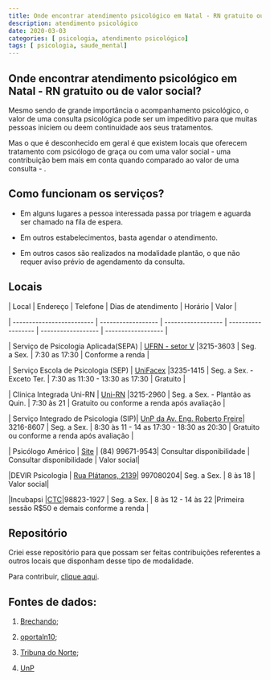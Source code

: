 ```yaml
---
title: Onde encontrar atendimento psicológico em Natal - RN gratuito ou de valor social?
description: atendimento psicológico
date: 2020-03-03
categories: [ psicologia, atendimento psicológico]
tags: [ psicologia, saude_mental]
---
```



## Onde encontrar atendimento psicológico em Natal - RN gratuito ou de valor social?



 Mesmo sendo de grande importância o acompanhamento psicológico, o valor de uma consulta psicológica pode ser um impeditivo para que muitas pessoas iniciem ou deem continuidade aos seus tratamentos. 

Mas o que é desconhecido em geral é que existem locais que oferecem tratamento com psicólogo de graça ou com uma valor social - uma contribuição bem mais em conta quando comparado ao valor de uma consulta - .





## Como funcionam os serviços?

   - Em alguns lugares a pessoa interessada passa por triagem e aguarda ser chamado na fila de espera.

   - Em outros estabelecimentos, basta agendar o atendimento.

   - Em outros casos são realizados na modalidade plantão, o que não requer aviso prévio de agendamento da consulta.







## Locais 

|  Local                    | Endereço             | Telefone     | Dias de atendimento | Horário | Valor |

| ------------------------- | ------------------ | ------------------ | ------------------ | ------------------ | ------------------ |

| Serviço de Psicologia Aplicada(SEPA) | [UFRN - setor V](https://www.google.com.br/maps/search/UFRN,+setor+V/@-5.8392941,-35.1997485,18z/data=!3m1!4b1) |3215-3603 | Seg. a Sex. | 7:30 as 17:30 | Conforme a renda |

| Serviço Escola de Psicologia (SEP) | [UniFacex](https://www.google.com.br/maps/place/UniFacex+-+Centro+Universit%C3%A1rio+Facex/@-5.8516137,-35.2088087,17z/data=!3m1!4b1!4m5!3m4!1s0x7b2ff64fef1ccdb:0x1ed4034f3d67757!8m2!3d-5.851619!4d-35.20662) |3235-1415 | Seg. a Sex. - Exceto Ter. | 7:30 as 11:30 - 13:30 as 17:30 | Gratuito |

| Clinica Integrada Uni-RN | [Uni-RN](https://www.google.com.br/maps/place/Centro+Universit%C3%A1rio+do+Rio+Grande+do+Nortegci+IIR/@-5.7938216,-35.1933153,18.25z/data=!4m5!3m4!1s0x7b300141bee4bf5:0x2f94c82726a27997!8m2!3d-5.7942478!4d-35.193245) |3215-2960 | Seg. a Sex. - Plantão as Quin. | 7:30 às 21 | Gratuito ou conforme a renda após avaliação |

| Serviço Integrado de Psicologia (SIP)| [UnP da Av. Eng. Roberto Freire](https://www.google.com/maps?q=UnP+da+Av.+Eng.+Roberto+Freire&um=1&ie=UTF-8&sa=X&ved=2ahUKEwi6jKrOqv3nAhUiLbkGHUTbAOMQ_AUoAXoECCIQAw)| 3216-8607 | Seg. a Sex. | 8:30 às 11 - 14 as 17:30 - 18:30 as 20:30 | Gratuito ou conforme a renda após avaliação |

| Psicólogo Américo | [Site](https://americopsi.wixsite.com/site) | (84) 99671-9543| Consultar disponibilidade | Consultar disponibilidade | Valor social|

|DEVIR Psicologia | [Rua Plátanos, 2139](https://www.google.com/maps/place/DEVIR+Psicologia+-+Espa%C3%A7o+Terap%C3%AAutico+Social/@-5.8702951,-35.22493,17z/data=!3m1!4b1!4m5!3m4!1s0x7b255ced536b2a7:0xeefa13c4419c82e9!8m2!3d-5.8702951!4d-35.2227413)| 997080204| Seg. a Sex. | 8 às 18 | Valor social|

|Incubapsi |[CTC](https://www.google.com/maps/dir//CTC+-+Corporate+Tower+Center+-+Av.+Amintas+Barros,+3700+-+Lagoa+Nova,+Natal+-+RN,+59075-810/data=!4m6!4m5!1m1!4e2!1m2!1m1!1s0x7b2fff30dc13bbd:0x2c8640fda09bf153?sa=X&ved=2ahUKEwiJpZn3lpHoAhX_HbkGHfBRDJAQ48ADMAB6BAgVEC4)|98823-1927 | Seg. a Sex. | 8 às 12 - 14 às 22 |Primeira sessão R$50 e demais conforme a renda |

## Repositório

Criei esse repositório para que possam ser feitas contribuições referentes a outros locais que disponham desse tipo de modalidade.

Para contribuir, [clique aqui](https://github.com/mrncstt/Servico_Psicologico/blob/master/README.md).





## Fontes de dados:



1.  [Brechando](https://www.brechando.com/2019/02/onde-procurar-servicos-de-psicologia-de-graca-em-natal/);

2.  [oportaln10](https://oportaln10.com.br/faculdade-oferece-atendimento-psicologico-gratuito-em-natal-90859/);

3.  [Tribuna do Norte](https://www.tribunadonorte.com.br/noticia/ufrn-oferece-acompanhamento-psicola-gico-gratuito/374945);

4.  [UnP](https://unp.br/noticias/servico-de-psicologia-abre-vagas-a-baixo-custo-em-natal/)




